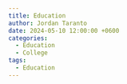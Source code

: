 ```yaml
---
title: Education
author: Jordan Taranto
date: 2024-05-10 12:00:00 +0600
categories:
  - Education
  - College
tags:
  - Education
---
```

